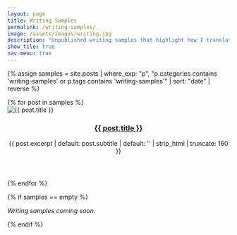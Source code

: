 ```yaml
---
layout: page
title: Writing Samples
permalink: /writing-samples/
image: /assets/images/writing.jpg
description: "Unpublished writing samples that highlight how I translate complex research into accessible, compelling narratives."
show_tile: true
nav-menu: true
---
```


<!-- Post tiles (cards) -->
{% assign samples = site.posts
  | where_exp: "p", "p.categories contains 'writing-samples' or p.tags contains 'writing-samples'"
  | sort: "date" | reverse %}

<section class="tiles tiles--samples">
  {% for post in samples %}
  <article>
    <span class="image">
      <img src="{{ post.image | default: '/assets/images/sample-placeholder.jpg' | relative_url }}" alt="{{ post.title }}">
    </span>
    <header class="major">
      <h3><a href="{{ post.url | relative_url }}" class="link">{{ post.title }}</a></h3>
      <p>{{ post.excerpt | default: post.subtitle | default: '' | strip_html | truncate: 160 }}</p>
    </header>
  </article>
  {% endfor %}
</section>

{% if samples == empty %}
<p><em>Writing samples coming soon.</em></p>
{% endif %}
